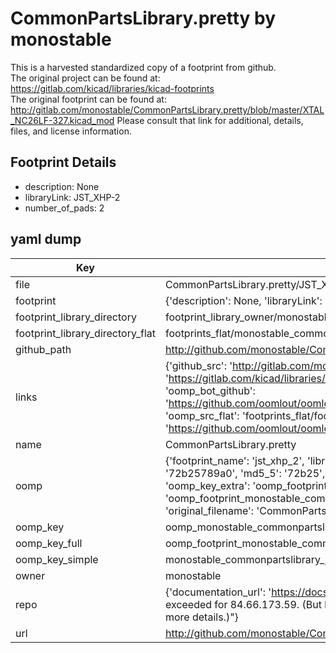 # CommonPartsLibrary.pretty by monostable  
This is a harvested standardized copy of a footprint from github.  
The original project can be found at:  
https://gitlab.com/kicad/libraries/kicad-footprints  
The original footprint can be found at:
http://gitlab.com/monostable/CommonPartsLibrary.pretty/blob/master/XTAL_NC26LF-327.kicad_mod
Please consult that link for additional, details, files, and license information.  
## Footprint Details
* description: None  
* libraryLink: JST_XHP-2  
* number_of_pads: 2  
## yaml dump  
| Key | Value |  
| --- | --- |  
| file | CommonPartsLibrary.pretty/JST_XHP-2.kicad_mod |  
| footprint | {'description': None, 'libraryLink': 'JST_XHP-2', 'number_of_pads': 2} |  
| footprint_library_directory | footprint_library_owner/monostable_CommonPartsLibrary.pretty |  
| footprint_library_directory_flat | footprints_flat/monostable_commonpartslibrary_jst_xhp_2/working |  
| github_path | http://github.com/monostable/CommonPartsLibrary.pretty/blob/master/JST_XHP-2.kicad_mod |  
| links | {'github_src': 'http://gitlab.com/monostable/CommonPartsLibrary.pretty/blob/master/XTAL_NC26LF-327.kicad_mod', 'github_src_repo': 'https://gitlab.com/kicad/libraries/kicad-footprints', 'oomp_bot': 'footprints/monostable_commonpartslibrary_jst_xhp_2/working', 'oomp_bot_github': 'https://github.com/oomlout/oomlout_oomp_footprint_bot/tree/main/footprints/monostable_commonpartslibrary_jst_xhp_2/working', 'oomp_src_flat': 'footprints_flat/footprints_flat/monostable_commonpartslibrary_jst_xhp_2/working', 'oomp_src_flat_github': 'https://github.com/oomlout/oomlout_oomp_footprint_src/tree/main/footprints_flat/monostable_commonpartslibrary_jst_xhp_2/working'} |  
| name | CommonPartsLibrary.pretty |  
| oomp | {'footprint_name': 'jst_xhp_2', 'library_name': 'commonpartslibrary', 'md5': '72b25789a0748cd34e759c60a65d886a', 'md5_10': '72b25789a0', 'md5_5': '72b25', 'md5_6': '72b257', 'oomp_key': 'oomp_monostable_commonpartslibrary_jst_xhp_2', 'oomp_key_extra': 'oomp_footprint_monostable_commonpartslibrary_jst_xhp_2', 'oomp_key_full': 'oomp_footprint_monostable_commonpartslibrary_jst_xhp_2_72b257', 'oomp_key_simple': 'monostable_commonpartslibrary_jst_xhp_2', 'original_filename': 'CommonPartsLibrary.pretty/JST_XHP-2.kicad_mod', 'owner_name': 'monostable'} |  
| oomp_key | oomp_monostable_commonpartslibrary_jst_xhp_2 |  
| oomp_key_full | oomp_footprint_monostable_commonpartslibrary_jst_xhp_2 |  
| oomp_key_simple | monostable_commonpartslibrary_jst_xhp_2 |  
| owner | monostable |  
| repo | {'documentation_url': 'https://docs.github.com/rest/overview/resources-in-the-rest-api#rate-limiting', 'message': "API rate limit exceeded for 84.66.173.59. (But here's the good news: Authenticated requests get a higher rate limit. Check out the documentation for more details.)"} |  
| url | http://github.com/monostable/CommonPartsLibrary.pretty |  

